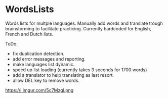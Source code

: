 # WordsLists
Words lists for multple languages. Manually add words and translate trough brainstorming to facilitate practicing. Currently hardcoded for English, French and Dutch lists.  
  
ToDo:
- fix duplication detection.
- add error messages and reporting.
- make languages list dynamic.
- speed up list loading (currently takes 3 seconds for 1700 words)  
- add a translator to help translating as last resort.
- allow DEL key to remove words.
  
https://i.imgur.com/5c7Mzgl.png
